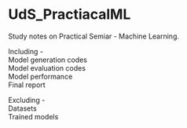 # UdS_PractiacalML
Study notes on Practical Semiar - Machine Learning.

Including -   
Model generation codes  
Model evaluation codes  
Model performance  
Final report  

Excluding -  
Datasets  
Trained models  
